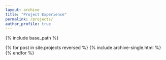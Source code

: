 ```yaml
---
layout: archive
title: "Project Experience"
permalink: /projects/
author_profile: true
---
```


<!-- {% if author.googlescholar %}
  You can also find my articles on <u><a href="{{author.googlescholar}}">my Google Scholar profile</a>.</u>
{% endif %} -->


{% include base_path %}

{% for post in site.projects reversed %}
  {% include archive-single.html %}
{% endfor %}